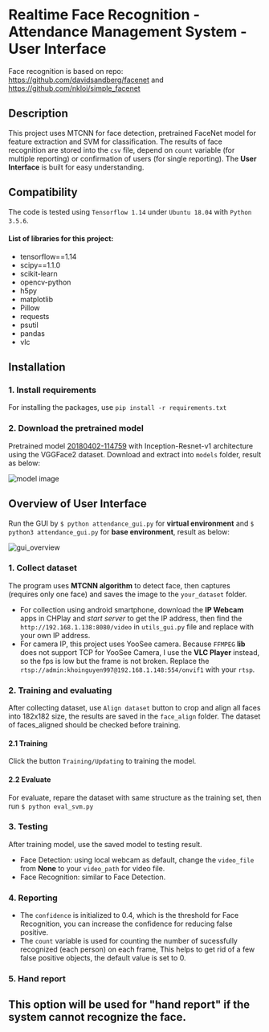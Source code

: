 # Realtime Face Recognition - Attendance Management System - User Interface
Face recognition is based on repo: https://github.com/davidsandberg/facenet and https://github.com/nkloi/simple_facenet
## Description
This project uses MTCNN for face detection, pretrained FaceNet model for feature extraction and SVM for classification. The results of face recognition are stored into the `csv` file, depend on `count` variable (for multiple reporting) or confirmation of users (for single reporting). The **User Interface** is built for easy understanding.
## Compatibility
The code is tested using `Tensorflow 1.14` under `Ubuntu 18.04` with `Python 3.5.6`.
#### List of libraries for this project:
* tensorflow==1.14
* scipy==1.1.0
* scikit-learn
* opencv-python
* h5py
* matplotlib
* Pillow
* requests
* psutil
* pandas
* vlc
## Installation
### 1. Install requirements
For installing the packages, use `pip install -r requirements.txt`
### 2. Download the pretrained model
Pretrained model [20180402-114759](https://drive.google.com/file/d/1R77HmFADxe87GmoLwzfgMu_HY0IhcyBz/view) with Inception-Resnet-v1 architecture using the VGGFace2 dataset. Download and extract into `models` folder, result as below:

![model image](https://user-images.githubusercontent.com/55053550/91342893-e4d70a00-e805-11ea-9b9b-3c49316ff493.png)

## Overview of User Interface
Run the GUI by `$ python attendance_gui.py` for **virtual environment** and `$ python3 attendance_gui.py` for **base environment**, result as below:

![gui_overview](https://user-images.githubusercontent.com/55053550/91413973-138cc900-e876-11ea-9366-8dd08e8fa6d8.png)

### 1. Collect dataset
The program uses **MTCNN algorithm** to detect face, then captures (requires only one face) and saves the image to the `your_dataset` folder.
* For collection using android smartphone, download the **IP Webcam** apps in CHPlay and *start server* to get the IP address, then find the ``http://192.168.1.138:8080/video`` in ``utils_gui.py`` file and replace with your own IP address.
* For camera IP, this project uses YooSee camera. Because ``FFMPEG`` **lib** does not support TCP for YooSee Camera, I use the **VLC Player** instead, so the fps is low but the frame is not broken. Replace the ``rtsp://admin:khoinguyen997@192.168.1.148:554/onvif1`` with your  ``rtsp``.
### 2. Training and evaluating
After collecting dataset, use ``Align dataset`` button to crop and align all faces into 182x182 size, the results are saved in the ``face_align`` folder. The dataset of faces_aligned should be checked before training.
#### 2.1 Training
Click the button ``Training/Updating`` to training the model.
#### 2.2 Evaluate
For evaluate, repare the dataset with same structure as the training set, then run ``$ python eval_svm.py``
### 3. Testing
After training model, use the saved model to testing result.
* Face Detection: using local webcam as default, change the ``video_file`` from **None** to your ``video_path`` for video file.
* Face Recognition: similar to Face Detection.
### 4. Reporting
* The `confidence` is initialized to 0.4, which is the threshold for Face Recognition, you can increase the confidence for reducing false positive.
* The `count` variable is used for counting the number of sucessfully recognized (each person) on each frame, This helps to get rid of a few false positive objects, the default value is set to 0.
### 5. Hand report
This option will be used for "hand report" if the system cannot recognize the face.
---

